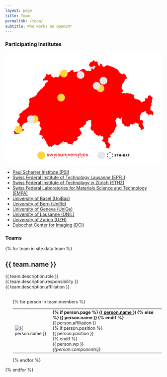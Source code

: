 ```yaml
---
layout: page
title: Team
permalink: /team/
subtitle: Who works on OpenEM?
---
```


### Participating Institutes

<div class="institutes-content-container">
    <img src="/assets/img/opem_map.svg" alt="Map of participating institutions">
    <ul class="institutes-container">
        <li><a href="https://www.psi.ch">Paul Scherrer Institute (PSI)</a></li>
        <li><a href="https://www.epfl.ch">Swiss Federal Institute of Technology Lausanne (EPFL)</a></li>
        <li><a href="https://ethz.ch">Swiss Federal Institute of Technology in Zürich (ETHZ)</a></li>
        <li><a href="https://www.empa.ch/">Swiss Federal Laboratories for Materials Science and Technology (EMPA)</a></li>
        <li><a href="https://www.unibas.ch">University of Basel (UniBas)</a></li>
        <li><a href="https://www.unibe.ch/">University of Bern (UniBe)</a></li>
        <li><a href="https://unige.ch/">University of Geneva (UniGe)</a></li>
        <li><a href="#">University of Lausanne (UNIL)</a></li>
        <li><a href="https://www.uzh.ch/">University of Zurich (UZH)</a></li>
        <li><a href="https://www.dubochetcenter.ch/">Dubochet Center for Imaging (DCI)</a></li>
    </ul>
</div>

### Teams

<div class="text-center">
    {% for team in site.data.team %}
        <h2>{{ team.name }}</h2>
        <div class="subtitle">
            <div>{{ team.description.role }}</div>
            <div>{{ team.description.responsibility }}</div>
            <div>{{ team.description.affiliation }}</div>
            <br>
        </div>
        <ul class="team">
            {% for person in team.members %}
                <table>
                    <tr>
                        <td class="team-round-image">
                                <img
                                    src="/assets/img/team/{{ person.image }}"
                                    alt="{{ person.name }}"
                                />
                        </td>
                        <td class="team-top-aligned">
                            <b>
                                {% if person.page %}
                                <a href="{{ person.page }}">{{ person.name }}</a>
                                {% else %}
                                {{ person.name }}
                                {% endif %}
                            </b>
                            <div>{{ person.affiliation }}</div>
                            {% if person.position %}
                            <div>{{ person.position }}</div>
                            {% endif %}
                            <div>{{ person.wp }}</div>
                            <div><i>{{person.components}}</i></div>
                        </td>
                    </tr>
                </table>
            {% endfor %}
        </ul>
    {% endfor %}
</div>

